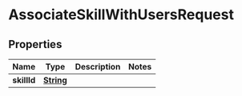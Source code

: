 

# AssociateSkillWithUsersRequest


## Properties

| Name | Type | Description | Notes |
|------------ | ------------- | ------------- | -------------|
|**skillId** | [**String**](String.md) |  |  |



